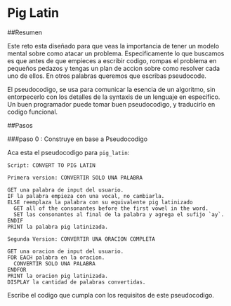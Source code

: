 # Pig Latin

##Resumen

Este reto esta diseñado para que veas la importancia de tener un modelo mental sobre como atacar un problema. Especificamente lo que buscamos es que antes de que empieces a escribir codigo, rompas el problema en pequeños pedazos y tengas un plan de accion sobre como resolver cada uno de ellos. En otros palabras queremos que escribas pseudocode.

El pseudocodigo, se usa para comunicar la esencia de un algoritmo, sin entorpecerlo con los detalles de la syntaxis de un lenguaje en especifico. Un buen programador puede tomar buen pseudocodigo, y traducirlo en codigo funcional.

##Pasos

###paso 0 : Construye en base a Pseudocodigo

Aca esta el pseudocodigo para `pig_latin`:

```text
Script: CONVERT TO PIG LATIN

Primera version: CONVERTIR SOLO UNA PALABRA

GET una palabra de input del usuario.
IF la palabra empieza con una vocal, no cambiarla.
ELSE reemplaza la palabra con su equivalente pig latinizado
  GET all of the consonantes before the first vowel in the word.
  SET las consonantes al final de la palabra y agrega el sufijo `ay`.
ENDIF
PRINT la palabra pig latinizada.
```

```text
Segunda Version: CONVERTIR UNA ORACION COMPLETA

GET una oracion de input del usuario.
FOR EACH palabra en la oracion.
  CONVERTIR SOLO UNA PALABRA
ENDFOR
PRINT la oracion pig latinizada.
DISPLAY la cantidad de palabras convertidas.
```

Escribe el codigo que cumpla con los requisitos de este pseudocodigo.
